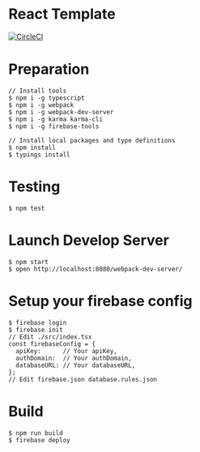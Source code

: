 # React Template

[![CircleCI](https://circleci.com/gh/ababup1192/react-template.svg?style=svg)](https://circleci.com/gh/ababup1192/react-template)

# Preparation

```
// Install tools
$ npm i -g typescript
$ npm i -g webpack
$ npm i -g webpack-dev-server
$ npm i -g karma karma-cli
$ npm i -g firebase-tools

// Install local packages and type definitions
$ npm install
$ typings install
```

# Testing
```
$ npm test
```

# Launch Develop Server
```
$ npm start
$ open http://localhost:8080/webpack-dev-server/
```

# Setup your firebase config
```
$ firebase login
$ firebase init
// Edit ./src/index.tsx
const firebaseConfig = {
  apiKey:      // Your apiKey,
  authDomain:  // Your authDomain,
  databaseURL: // Your databaseURL,
};
// Edit firebase.json database.rules.json
```

# Build
```
$ npm run build
$ firebase deploy
```
